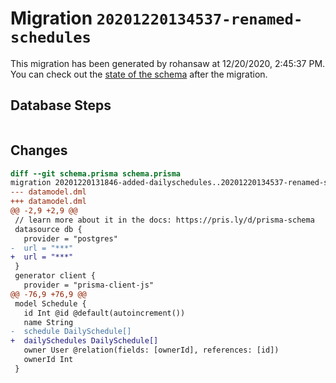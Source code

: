 # Migration `20201220134537-renamed-schedules`

This migration has been generated by rohansaw at 12/20/2020, 2:45:37 PM.
You can check out the [state of the schema](./schema.prisma) after the migration.

## Database Steps

```sql

```

## Changes

```diff
diff --git schema.prisma schema.prisma
migration 20201220131846-added-dailyschedules..20201220134537-renamed-schedules
--- datamodel.dml
+++ datamodel.dml
@@ -2,9 +2,9 @@
 // learn more about it in the docs: https://pris.ly/d/prisma-schema
 datasource db {
   provider = "postgres"
-  url = "***"
+  url = "***"
 }
 generator client {
   provider = "prisma-client-js"
@@ -76,9 +76,9 @@
 model Schedule {
   id Int @id @default(autoincrement())
   name String
-  schedule DailySchedule[]
+  dailySchedules DailySchedule[]
   owner User @relation(fields: [ownerId], references: [id])
   ownerId Int
 }
```
